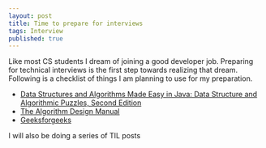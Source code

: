 ```yaml
---
layout: post
title: Time to prepare for interviews
tags: Interview
published: true
---
```


Like most CS students I dream of joining a good developer job. Preparing for technical interviews is the first step towards realizing that dream. Following is a checklist of things I am planning to use for my preparation.
* [Data Structures and Algorithms Made Easy in Java: Data Structure and Algorithmic Puzzles, Second Edition](http://www.amazon.com/Data-Structures-Algorithms-Made-Easy/dp/1468101277/ref=sr_1_1?ie=UTF8&qid=1419319363&sr=8-1&keywords=narasimha+karumanchi)
* [The Algorithm Design Manual](http://www.amazon.com/Algorithm-Design-Manual-Steven-Skiena/dp/1848000693/ref=sr_1_1?ie=UTF8&qid=1419319457&sr=8-1&keywords=algorithm+design+manual)
* [Geeksforgeeks](http://www.geeksforgeeks.org/)

I will also be doing a series of TIL posts

